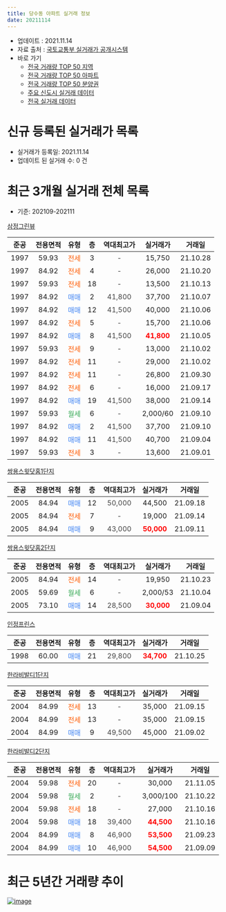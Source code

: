 ```yaml
---
title: 당수동 아파트 실거래 정보
date: 20211114
---
```


* 업데이트 : 2021.11.14
* 자료 출처 : [국토교통부 실거래가 공개시스템](http://rt.molit.go.kr)
* 바로 가기
    * [전국 거래량 TOP 50 지역](https://apt-info.github.io/apt-trade-info/tr)
    * [전국 거래량 TOP 50 아파트](https://apt-info.github.io/apt-trade-info/ta)
    * [전국 거래량 TOP 50 분양권](https://apt-info.github.io/apt-trade-info/tb)
    * [주요 신도시 실거래 데이터](https://apt-info.github.io/apt-trade-info/newtown)
    * [전국 실거래 데이터](https://apt-info.github.io/apt-trade-info/all)



<script async src="https://pagead2.googlesyndication.com/pagead/js/adsbygoogle.js"></script>
<!-- 기본광고 -->
<ins class="adsbygoogle"
     style="display:block"
     data-ad-client="ca-pub-1142216861245946"
     data-ad-slot="4805727019"
     data-ad-format="auto"
     data-full-width-responsive="true"></ins>
<script>
     (adsbygoogle = window.adsbygoogle || []).push({});
</script>


# 신규 등록된 실거래가 목록

* 실거래가 등록일: 2021.11.14
* 업데이트 된 실거래 수: 0 건




<script async src="https://pagead2.googlesyndication.com/pagead/js/adsbygoogle.js"></script>
<!-- 기본광고 -->
<ins class="adsbygoogle"
     style="display:block"
     data-ad-client="ca-pub-1142216861245946"
     data-ad-slot="4805727019"
     data-ad-format="auto"
     data-full-width-responsive="true"></ins>
<script>
     (adsbygoogle = window.adsbygoogle || []).push({});
</script>


# 최근 3개월 실거래 전체 목록
* 기준: 202109-202111


[삼정그린뷰](https://search.naver.com/search.naver?query=%EC%82%BC%EC%A0%95%EA%B7%B8%EB%A6%B0%EB%B7%B0)

|준공|전용면적|유형|층|역대최고가|실거래가|거래일|
|:---:|:---:|:---:|:---:|:---:|:---:|:---:|
|1997|59.93|<span style="color:#FF5A00">전세</span>|3|<span style="color:#444444">-</span>|15,750|21.10.28|
|1997|84.92|<span style="color:#FF5A00">전세</span>|4|<span style="color:#444444">-</span>|26,000|21.10.20|
|1997|59.93|<span style="color:#FF5A00">전세</span>|18|<span style="color:#444444">-</span>|13,500|21.10.13|
|1997|84.92|<span style="color:#4285F3">매매</span>|2|<span style="color:#444444">41,800</span>|37,700|21.10.07|
|1997|84.92|<span style="color:#4285F3">매매</span>|12|<span style="color:#444444">41,500</span>|40,000|21.10.06|
|1997|84.92|<span style="color:#FF5A00">전세</span>|5|<span style="color:#444444">-</span>|15,700|21.10.06|
|1997|84.92|<span style="color:#4285F3">매매</span>|8|<span style="color:#444444">41,500</span>|<b><span style="color:#FF0000">41,800</span></b>|21.10.05|
|1997|59.93|<span style="color:#FF5A00">전세</span>|9|<span style="color:#444444">-</span>|13,000|21.10.02|
|1997|84.92|<span style="color:#FF5A00">전세</span>|11|<span style="color:#444444">-</span>|29,000|21.10.02|
|1997|84.92|<span style="color:#FF5A00">전세</span>|11|<span style="color:#444444">-</span>|26,800|21.09.30|
|1997|84.92|<span style="color:#FF5A00">전세</span>|6|<span style="color:#444444">-</span>|16,000|21.09.17|
|1997|84.92|<span style="color:#4285F3">매매</span>|19|<span style="color:#444444">41,500</span>|38,000|21.09.14|
|1997|59.93|<span style="color:#34A853">월세</span>|6|<span style="color:#444444">-</span>|2,000/60|21.09.10|
|1997|84.92|<span style="color:#4285F3">매매</span>|2|<span style="color:#444444">41,500</span>|37,700|21.09.10|
|1997|84.92|<span style="color:#4285F3">매매</span>|11|<span style="color:#444444">41,500</span>|40,700|21.09.04|
|1997|59.93|<span style="color:#FF5A00">전세</span>|3|<span style="color:#444444">-</span>|13,600|21.09.01|

[쌍용스윗닷홈1단지](https://search.naver.com/search.naver?query=%EC%8C%8D%EC%9A%A9%EC%8A%A4%EC%9C%97%EB%8B%B7%ED%99%881%EB%8B%A8%EC%A7%80)

|준공|전용면적|유형|층|역대최고가|실거래가|거래일|
|:---:|:---:|:---:|:---:|:---:|:---:|:---:|
|2005|84.94|<span style="color:#4285F3">매매</span>|12|<span style="color:#444444">50,000</span>|44,500|21.09.18|
|2005|84.94|<span style="color:#FF5A00">전세</span>|7|<span style="color:#444444">-</span>|19,000|21.09.14|
|2005|84.94|<span style="color:#4285F3">매매</span>|9|<span style="color:#444444">43,000</span>|<b><span style="color:#FF0000">50,000</span></b>|21.09.11|

[쌍용스윗닷홈2단지](https://search.naver.com/search.naver?query=%EC%8C%8D%EC%9A%A9%EC%8A%A4%EC%9C%97%EB%8B%B7%ED%99%882%EB%8B%A8%EC%A7%80)

|준공|전용면적|유형|층|역대최고가|실거래가|거래일|
|:---:|:---:|:---:|:---:|:---:|:---:|:---:|
|2005|84.94|<span style="color:#FF5A00">전세</span>|14|<span style="color:#444444">-</span>|19,950|21.10.23|
|2005|59.69|<span style="color:#34A853">월세</span>|6|<span style="color:#444444">-</span>|2,000/53|21.10.04|
|2005|73.10|<span style="color:#4285F3">매매</span>|14|<span style="color:#444444">28,500</span>|<b><span style="color:#FF0000">30,000</span></b>|21.09.04|

[인정프린스](https://search.naver.com/search.naver?query=%EC%9D%B8%EC%A0%95%ED%94%84%EB%A6%B0%EC%8A%A4)

|준공|전용면적|유형|층|역대최고가|실거래가|거래일|
|:---:|:---:|:---:|:---:|:---:|:---:|:---:|
|1998|60.00|<span style="color:#4285F3">매매</span>|21|<span style="color:#444444">29,800</span>|<b><span style="color:#FF0000">34,700</span></b>|21.10.25|

[한라비발디1단지](https://search.naver.com/search.naver?query=%ED%95%9C%EB%9D%BC%EB%B9%84%EB%B0%9C%EB%94%941%EB%8B%A8%EC%A7%80)

|준공|전용면적|유형|층|역대최고가|실거래가|거래일|
|:---:|:---:|:---:|:---:|:---:|:---:|:---:|
|2004|84.99|<span style="color:#FF5A00">전세</span>|13|<span style="color:#444444">-</span>|35,000|21.09.15|
|2004|84.99|<span style="color:#FF5A00">전세</span>|13|<span style="color:#444444">-</span>|35,000|21.09.15|
|2004|84.99|<span style="color:#4285F3">매매</span>|9|<span style="color:#444444">49,500</span>|45,000|21.09.02|

[한라비발디2단지](https://search.naver.com/search.naver?query=%ED%95%9C%EB%9D%BC%EB%B9%84%EB%B0%9C%EB%94%942%EB%8B%A8%EC%A7%80)

|준공|전용면적|유형|층|역대최고가|실거래가|거래일|
|:---:|:---:|:---:|:---:|:---:|:---:|:---:|
|2004|59.98|<span style="color:#FF5A00">전세</span>|20|<span style="color:#444444">-</span>|30,000|21.11.05|
|2004|59.98|<span style="color:#34A853">월세</span>|2|<span style="color:#444444">-</span>|3,000/100|21.10.22|
|2004|59.98|<span style="color:#FF5A00">전세</span>|18|<span style="color:#444444">-</span>|27,000|21.10.16|
|2004|59.98|<span style="color:#4285F3">매매</span>|18|<span style="color:#444444">39,400</span>|<b><span style="color:#FF0000">44,500</span></b>|21.10.16|
|2004|84.99|<span style="color:#4285F3">매매</span>|8|<span style="color:#444444">46,900</span>|<b><span style="color:#FF0000">53,500</span></b>|21.09.23|
|2004|84.99|<span style="color:#4285F3">매매</span>|10|<span style="color:#444444">46,900</span>|<b><span style="color:#FF0000">54,500</span></b>|21.09.09|



<script async src="https://pagead2.googlesyndication.com/pagead/js/adsbygoogle.js"></script>
<!-- 기본광고 -->
<ins class="adsbygoogle"
     style="display:block"
     data-ad-client="ca-pub-1142216861245946"
     data-ad-slot="4805727019"
     data-ad-format="auto"
     data-full-width-responsive="true"></ins>
<script>
     (adsbygoogle = window.adsbygoogle || []).push({});
</script>


# 최근 5년간 거래량 추이


<div style="width:100%;">
    <canvas id="deal_progress" height="200"></canvas>
</div>

<script>
new Chart(document.getElementById("deal_progress"), {
    type: 'line',
    data: {
        labels: ['16.01','16.02','16.03','16.04','16.05','16.06','16.07','16.08','16.09','16.10','16.11','16.12','17.01','17.02','17.03','17.04','17.05','17.06','17.07','17.08','17.09','17.10','17.11','17.12','18.01','18.02','18.03','18.04','18.05','18.06','18.07','18.08','18.09','18.10','18.11','18.12','19.01','19.02','19.03','19.04','19.05','19.06','19.07','19.08','19.09','19.10','19.11','19.12','20.01','20.02','20.03','20.04','20.05','20.06','20.07','20.08','20.09','20.10','20.11','20.12','21.01','21.02','21.03','21.04','21.05','21.06','21.07','21.08','21.09','21.10','21.11'],
        datasets: [{
            label: '매매/분양권',
            data: [15,5,14,18,17,15,18,28,31,46,14,4,8,13,17,15,15,16,19,10,20,19,5,7,4,9,14,13,9,12,7,12,16,18,12,3,14,7,9,5,11,7,11,13,8,16,11,11,18,121,23,31,19,44,29,24,26,22,20,17,24,23,30,19,14,19,23,12,9,5,0],
            borderColor: "rgba(66, 133, 243, 1)",
            backgroundColor: "rgba(66, 133, 243, 0.05)",
            borderWidth: 1,
            pointRadius: 0,
            fill: false,
            lineTension: 0
        },{
            label: '전/월세',
            data: [15,13,15,14,10,12,11,12,13,21,14,3,4,10,10,10,14,8,9,8,12,10,11,7,13,16,12,14,12,5,10,7,12,11,9,8,10,11,7,6,8,15,17,11,11,11,17,7,13,24,18,15,7,11,16,13,12,14,8,8,15,6,13,7,8,10,11,10,7,10,1],
            borderColor: "rgba(255, 90, 0, 1)",
            backgroundColor: "rgba(255, 90, 0, 0.05)",
            borderWidth: 1,
            pointRadius: 0,
            fill: false,
            lineTension: 0
        },{
            label: '합계',
            data: [30,18,29,32,27,27,29,40,44,67,28,7,12,23,27,25,29,24,28,18,32,29,16,14,17,25,26,27,21,17,17,19,28,29,21,11,24,18,16,11,19,22,28,24,19,27,28,18,31,145,41,46,26,55,45,37,38,36,28,25,39,29,43,26,22,29,34,22,16,15,1],
            borderColor: "rgba(0, 0, 0, 1)",
            backgroundColor: "rgba(0, 0, 0, 0.03)",
            borderWidth: 0.1,
            pointRadius: 0,
            fill: true,
            lineTension: 0
        }
        ]
    },
    options: {
        responsive: true,
        title: {
            display: false
        },
        tooltips: {
            mode: 'index',
            intersect: false
        },
        hover: {
            mode: 'nearest',
            intersect: true
        },
        scales: {
            xAxes: [{
                display: true,
                scaleLabel: {
                    display: true,
                    labelString: '년/월'
                }
            }],
            yAxes: [{
                display: true,
                ticks: {
                    suggestedMin: 0,
                },
                scaleLabel: {
                    display: true,
                    labelString: '실거래 수'
                }
            }]
        }
    }
});

</script>


[![image](https://apt-info.github.io/images/2020-01-03-apt-trade-info/1024x500.png)](https://play.google.com/store/apps/details?id=com.aptinfo.apttradeinfo)

